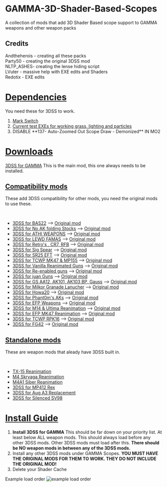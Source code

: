 # GAMMA-3D-Shader-Based-Scopes
A collection of mods that add 3D Shader Based scope support to GAMMA weapons and other weapon packs

<h2>Credits</h2>
Andtheherois - creating all these packs<br/>
Party50 - creating the original 3DSS mod<br/>
NLTP_ASHES- creating the lense hiding script<br/>
LVuter - massive help with EXE edits and Shaders<br/>
Redotix - EXE edits<br/>

<h1><u> Dependencies </u></h1>
You need these for 3DSS to work.
<ol>
  <li><a href="https://drive.google.com/file/d/19tHFE6SD6_5X1XCRTlLXL08MrbXfzWf3/view?usp=drive_link">Mark Switch</a></li>
  <li><a href="https://github.com/Redotix/xray-monolith/releases">Current test EXEs for working grass, lighting and particles</a></li>
  <li>DISABLE **137- Auto-Zoomed Out Scope Draw - Demonized** IN MO2</li>
</ol>

<h1><u> Downloads </u></h1>

  <a href="https://github.com/Redotix/3DSS-for-GAMMA/releases">3DSS for GAMMA</a>
  This is the main mod, this one always needs to be installed.

<h2><u>Compatibility mods</u></h2>
<p>These add 3DSS compatibility for other mods, you need the original mods to use these.</p><br />
<ul>
  <li><a href="https://github.com/andtheherois/3DSS-For-BAS22/releases">3DSS for BAS22</a> --> <a href="https://drive.google.com/drive/folders/1uuyEiBEj-DLXJinkbM23B8kZSNvzMUui">Original mod</a></li>
  <li><a href="https://github.com/andtheherois/3DSS-No-BAS-folding-stock-AKs/releases">3DSS for No AK folding Stocks</a> --> <a href="https://drive.google.com/file/d/1QGQsADF3TswOLS1T40k7WWYG2vFSdNsa/view?usp=drive_link">Original mod</a></li>
  <li><a href="url">3DSS for ATHI WEAPONS</a> --> <a href="url">Original mod</a></li>
  <li><a href="url">3DSS for LEWD FAMAS</a> --> <a href="url">Original mod</a></li>
  <li><a href="url">3DSS for Retro's , CR7, RFB</a> --> <a href="url">Original mod</a></li>
  <li><a href="url">3DSS for Sig Spear</a> --> <a href="url">Original mod</a></li>
  <li><a href="url">3DSS for SR25 EFT</a> --> <a href="url">Original mod</a></li>
  <li><a href="url">3DSS for TCWP MK47 & MP155</a> --> <a href="url">Original mod</a></li>
  <li><a href="url">3DSS for Vanilla Reanimated Guns</a> --> <a href="url">Original mod</a></li>
  <li><a href="url">3DSS for Re-enabled guns</a> --> <a href="url">Original mod</a></li>
  <li><a href="url">3DSS for juan Guns</a> --> <a href="url">Original mod</a></li>
  <li><a href="url">3DSS for GS AA12, AK101, AK103 BP, Gauss</a> --> <a href="url">Original mod</a></li>
  <li><a href="url">3DSS for Milkor Granade Lanucher</a> --> <a href="url">Original mod</a></li>
  <li><a href="url">3DSS for Howa20</a> --> <a href="url">Original mod</a></li>
  <li><a href="url">3DSS for Phant0m's AKs</a> --> <a href="url">Original mod</a></li>
  <li><a href="url">3DSS for EFP Weapons</a> --> <a href="url">Original mod</a></li>
  <li><a href="url">3DSS for M14 & Ultima Reanimation</a> --> <a href="url">Original mod</a></li>
  <li><a href="url">3DSS for EFP MK47 Reanimation</a> --> <a href="url">Original mod</a></li>
  <li><a href="url">3DSS for TCWP RPK16</a> --> <a href="url">Original mod</a></li>
  <li><a href="url">3DSS for FG42</a> --> <a href="url">Original mod</a></li>
</ul>

<h2><u>Standalone mods</u></h2>
<p></p>These are weapon mods that aleady have 3DSS built in.</p><br />
<ul>
  <li><a href="url">TX-15 Reanimation</a></li>
  <li><a href="url">M4 Skryaga Reanimation</a></li>
  <li><a href="url">M4A1 Siber Reanimation</a></li>
  <li><a href="url">3DSS for MP412 Rex</a></li>
  <li><a href="url">3DSS for Aug A3 Replacement</a></li>
  <li><a href="url">3DSS for Silenced SV98</a></li>
</ul>

<h1><u> Install Guide </u></h1>

<ol>
  <li><b>Install 3DSS for GAMMA</b> This should be far down on your priority list. At least below ALL weapon mods. This should always load before any other 3DSS mods. Other 3DSS mods must load after this. <b>There should be NO weapon mods in between any of the 3DSS mods.</b></li>
  <li>Install any other 3DSS mods under GAMMA Scopes. <b>YOU MUST HAVE THE ORIGINAL MODS FOR THEM TO WORK. THEY DO NOT INCLUDE THE ORIGINAL MOD!</b></li>
  <li>Delete your Shader Cache</li>
</ol>

Example load order
<img src="https://media.discordapp.net/attachments/1219433143069708299/1246981623577051237/image.png?ex=66814d62&is=667ffbe2&hm=b9949931935d2835150d2e193d8fc41e395f81e85d3aa373c02d9dea4229c5b4&=&format=webp&quality=lossless" alt="example load order">
